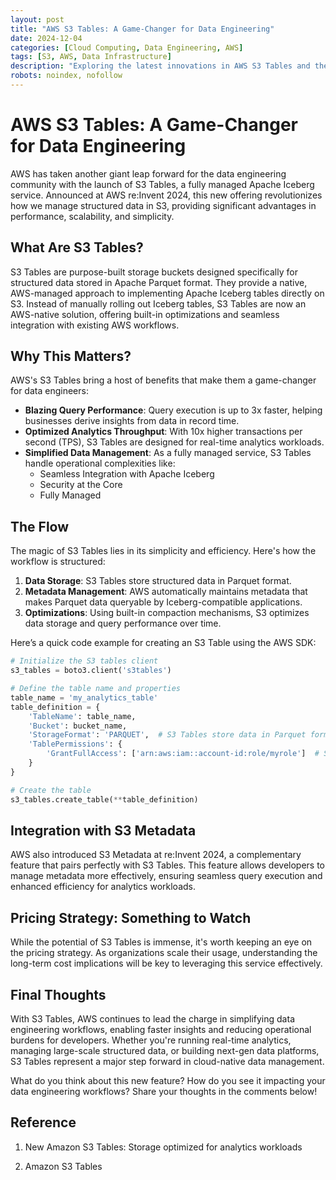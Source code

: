 ```yaml
---
layout: post
title: "AWS S3 Tables: A Game-Changer for Data Engineering"
date: 2024-12-04
categories: [Cloud Computing, Data Engineering, AWS]
tags: [S3, AWS, Data Infrastructure]
description: "Exploring the latest innovations in AWS S3 Tables and their impact on data engineering workflows"
robots: noindex, nofollow
---
```


# AWS S3 Tables: A Game-Changer for Data Engineering

AWS has taken another giant leap forward for the data engineering community with the launch of S3 Tables, a fully managed Apache Iceberg service. Announced at AWS re:Invent 2024, this new offering revolutionizes how we manage structured data in S3, providing significant advantages in performance, scalability, and simplicity.

## What Are S3 Tables?

S3 Tables are purpose-built storage buckets designed specifically for structured data stored in Apache Parquet format. They provide a native, AWS-managed approach to implementing Apache Iceberg tables directly on S3. Instead of manually rolling out Iceberg tables, S3 Tables are now an AWS-native solution, offering built-in optimizations and seamless integration with existing AWS workflows.

## Why This Matters?

AWS's S3 Tables bring a host of benefits that make them a game-changer for data engineers:

- **Blazing Query Performance**: Query execution is up to 3x faster, helping businesses derive insights from data in record time.
- **Optimized Analytics Throughput**: With 10x higher transactions per second (TPS), S3 Tables are designed for real-time analytics workloads.
- **Simplified Data Management**: As a fully managed service, S3 Tables handle operational complexities like:
  - Seamless Integration with Apache Iceberg
  - Security at the Core
  - Fully Managed

## The Flow

The magic of S3 Tables lies in its simplicity and efficiency. Here's how the workflow is structured:

1. **Data Storage**: S3 Tables store structured data in Parquet format.
2. **Metadata Management**: AWS automatically maintains metadata that makes Parquet data queryable by Iceberg-compatible applications.
3. **Optimizations**: Using built-in compaction mechanisms, S3 optimizes data storage and query performance over time.

Here’s a quick code example for creating an S3 Table using the AWS SDK:

```python
# Initialize the S3 tables client
s3_tables = boto3.client('s3tables')

# Define the table name and properties
table_name = 'my_analytics_table'
table_definition = {
    'TableName': table_name,
    'Bucket': bucket_name,
    'StorageFormat': 'PARQUET',  # S3 Tables store data in Parquet format
    'TablePermissions': {
        'GrantFullAccess': ['arn:aws:iam::account-id:role/myrole']  # Set permissions as needed
    }
}

# Create the table
s3_tables.create_table(**table_definition)
```

## Integration with S3 Metadata
AWS also introduced S3 Metadata at re:Invent 2024, a complementary feature that pairs perfectly with S3 Tables. This feature allows developers to manage metadata more effectively, ensuring seamless query execution and enhanced efficiency for analytics workloads.

## Pricing Strategy: Something to Watch
While the potential of S3 Tables is immense, it's worth keeping an eye on the pricing strategy. As organizations scale their usage, understanding the long-term cost implications will be key to leveraging this service effectively.

## Final Thoughts

With S3 Tables, AWS continues to lead the charge in simplifying data engineering workflows, enabling faster insights and reducing operational burdens for developers. Whether you're running real-time analytics, managing large-scale structured data, or building next-gen data platforms, S3 Tables represent a major step forward in cloud-native data management.

What do you think about this new feature? How do you see it impacting your data engineering workflows? Share your thoughts in the comments below!

## Reference
1. New Amazon S3 Tables: Storage optimized for analytics workloads

2. Amazon S3 Tables
